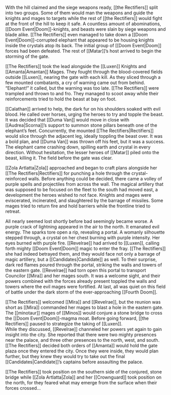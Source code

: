 With the hill claimed and the siege weapons ready, [[the Rectifiers]] split into two groups. Some of them would man the weapons and guide the knights and mages to targets while the rest of [[the Rectifiers]] would fight at the front of the hill to keep it safe. A countless amount of abominations, [[Doom Event|Doom]]-knights, and beasts were slain by siege weapons and blade alike. [[The Rectifiers]] even managed to take down a [[Doom Event|Doom]]-corrupted elephant that appeared to be housing knights inside the crystals atop its back. The initial group of [[Doom Event|Doom]] forces had been defeated. The rest of [[Matar]]’s host arrived to begin the storming of the gate.

[[The Rectifiers]] took the lead alongside the [[Luxen]] Knights and [[Amanta|Amantan]] Mages. They fought through the blood-covered fields outside [[Luxen]], nearing the gate with each kill. As they sliced through a few mounted combatants, a cry of warning came out from behind. “Elephant\!” it called, but the warning was too late. [[The Rectifiers]] were trampled and thrown to and fro. They managed to scoot away while their reinforcements tried to hold the beast at bay on foot. 

[[Calathan]] arrived to help, the dark fur on his shoulders soaked with evil blood. He called over horses, urging the heroes to try and topple the beast. It was decided that [[Duma Van]] would move in close with [[Audrea|Scorna]]’s support to summon stone pillars beneath one of the elephant’s feet. Concurrently, the mounted [[The Rectifiers|Rectifiers]] would slice through the adjacent leg, ideally toppling the beast over. It was a bold plan, and [[Duma Van]] was thrown off his feet, but it was a success. The elephant came crashing down, spilling earth and crystal in every direction. Without hesitation, the lesser heroes of [[Matar]] piled onto the beast, killing it. The field before the gate was clear.

[[Zola Artlatta|Zola]] approached and began to craft plans alongside her [[The Rectifiers|Rectifiers]] for punching a hole through the crystal-reinforced walls. Before anything could be decided, there came a volley of purple spells and projectiles from across the wall. The magical artillery that was supposed to be focused on the fleet to the south had moved east, a development the heroes wished to not face. Knights and mages were eviscerated, incinerated, and slaughtered by the barrage of missiles. Some mages tried to return fire and hold barriers while the frontline tried to retreat. 

All nearly seemed lost shortly before bad seemingly became worse. A purple crack of lightning appeared in the air to the north. It emanated evil energy. The sparks tore open a rip, revealing a portal. A womanly silhouette stepped through, a crystal on her chest burning with purple intensity. Her eyes burned with purple fire. [[Revelrae]] had arrived to [[Luxen]], calling forth mighty [[Doom Event|Doom]] magic to enter the fray. [[The Rectifiers]] she had indeed betrayed them, and they would face not only a barrage of magic artillery, but a [[Candidates|Candidate]] as well. To their surprise, dark red flames poured through the portal, striking the walls and towers of the eastern gate. [[Revelrae]] had torn open this portal to transport Councilor [[Mira]] and her mages south. It was a welcome sight, and their powers combined with the forces already present toppled the walls and towers where the evil mages were fortified. At last, all was quiet on this field of battle under the dark storm of the ever-approaching [[Fourth Doom]]. 

[[The Rectifiers]] welcomed [[Mira]] and [[Revelrae]], but the reunion was short as [[Mira]] commanded her mages to blast a hole in the eastern gate. The [[minotaur]] mages of [[Minos]] would conjure a stone bridge to cross the [[Doom Event|Doom]]-magma moat. Before going forward, [[the Rectifiers]] paused to strategize the taking of [[Luxen]].   
While they discussed, [[Revelrae]] channeled her powers yet again to gain insight into the city. She reported that there were two mighty presences near the palace, and three other presences to the north, west, and south. [[The Rectifiers]] decided both orders of [[Amanta]] would hold the gate plaza once they entered the city. Once they were inside, they would plan further, but they knew they would try to take out the final [[Candidates|Candidate]]’s captains before assaulting the palace.

[[The Rectifiers]] took position on the southern side of the conjured, stone bridge while [[Zola Artlatta|Zola]] and her [[Crownguard]] took position on the north, for they feared what may emerge from the surface when their forces crossed… 